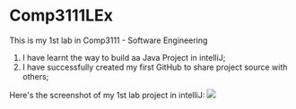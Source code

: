# Comp3111LEx
This is my 1st lab in Comp3111 - Software Engineering

  1. I have learnt the way to build aa Java Project in intelliJ;
  2. I have successfully created my first GitHub to share project source with others;

Here's the screenshot of my 1st lab project in intelliJ:
![](blob:https://github.com/73cb3972-094a-4f44-a7b5-c98827ac0637)



